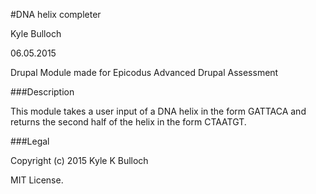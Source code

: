 #DNA helix completer

Kyle Bulloch

06.05.2015

Drupal Module made for Epicodus Advanced Drupal Assessment

###Description

This module takes a user input of a DNA helix in the form GATTACA and returns the second half of the helix in the form CTAATGT.

###Legal

Copyright (c) 2015 Kyle K Bulloch

MIT License.
